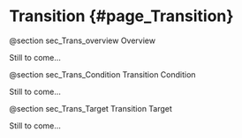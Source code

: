 Transition {#page_Transition}
=================

@section sec_Trans_overview Overview

Still to come...

@section sec_Trans_Condition Transition Condition

Still to come...

@section sec_Trans_Target Transition Target

Still to come...
